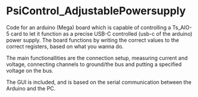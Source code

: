# PsiControl_AdjustablePowersupply

Code for an arduino (Mega) board which is capable of controlling a Ts_AIO-5 card to let it function as a precise USB-C controlled (usb-c of the arduino) power supply. 
The board functions by writing the correct values to the correct registers, based on what you wanna do.

The main functionallities are the connection setup, measuring current and voltage, connecting channels to ground/the bus and putting a specified voltage on the bus.

The GUI is included, and is based on the serial communication between the Arduino and the PC. 
